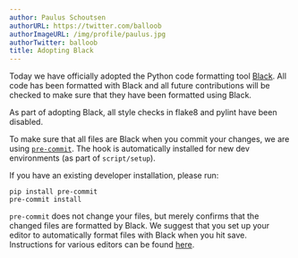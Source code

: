 ```yaml
---
author: Paulus Schoutsen
authorURL: https://twitter.com/balloob
authorImageURL: /img/profile/paulus.jpg
authorTwitter: balloob
title: Adopting Black
---
```


Today we have officially adopted the Python code formatting tool [Black](https://github.com/psf/black). All code has been formatted with Black and all future contributions will be checked to make sure that they have been formatted using Black.

As part of adopting Black, all style checks in flake8 and pylint have been disabled.

To make sure that all files are Black when you commit your changes, we are using [`pre-commit`](https://pre-commit.com/). The hook is automatically installed for new dev environments (as part of `script/setup`).

If you have an existing developer installation, please run:

```
pip install pre-commit
pre-commit install
```

`pre-commit` does not change your files, but merely confirms that the changed files are formatted by Black. We suggest that you set up your editor to automatically format files with Black when you hit save. Instructions for various editors can be found [here](https://github.com/psf/black#editor-integration).
